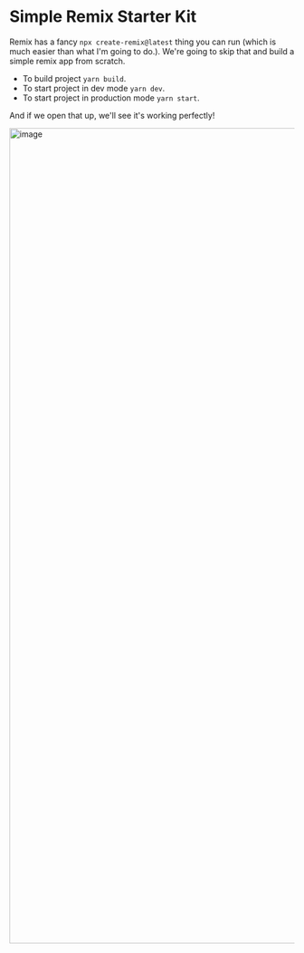 # Simple Remix Starter Kit

Remix has a fancy `npx create-remix@latest` thing you can run (which is much easier than what I'm going to do.). We're going to skip that and build a simple remix app from scratch.

- To build project `yarn build`.
- To start project in dev mode `yarn dev`.
- To start project in production mode `yarn start`.

And if we open that up, we'll see it's working perfectly!

<img width="1440" alt="image" src="https://user-images.githubusercontent.com/6521691/179706220-e726b8ce-7613-450e-9d1b-5afa7d93f282.png">
